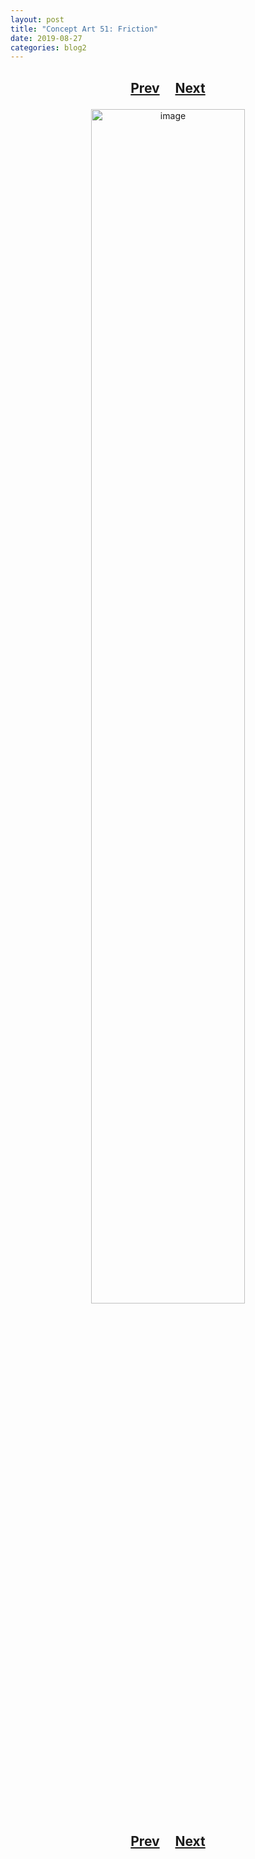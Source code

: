 ```yaml
---
layout: post
title: "Concept Art 51: Friction"
date: 2019-08-27
categories: blog2
---
```


<h2>
  <p style="text-align:center;">
    <a href="/wingsofthechorus/archive/2019/05/11/conceptart50">Prev</a>
    &nbsp;&nbsp;&nbsp;
    <a href="/wingsofthechorus/archive/2019/09/25/conceptart52">Next</a>
  </p>
</h2>

<p style="text-align:center;">
  <img src="/wingsofthechorus/images/conceptart/ca51.png" width="70%" alt="image"/>
</p>

<h2>
  <p style="text-align:center;">
    <a href="/wingsofthechorus/archive/2019/05/11/conceptart50">Prev</a>
    &nbsp;&nbsp;&nbsp;
    <a href="/wingsofthechorus/archive/2019/09/25/conceptart52">Next</a>
  </p>
</h2>
